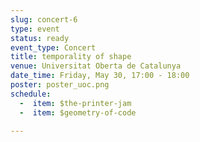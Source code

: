 ```yaml
---
slug: concert-6
type: event
status: ready
event_type: Concert
title: temporality of shape
venue: Universitat Oberta de Catalunya
date_time: Friday, May 30, 17:00 - 18:00
poster: poster_uoc.png
schedule:
  -  item: $the-printer-jam
  -  item: $geometry-of-code

---
```

